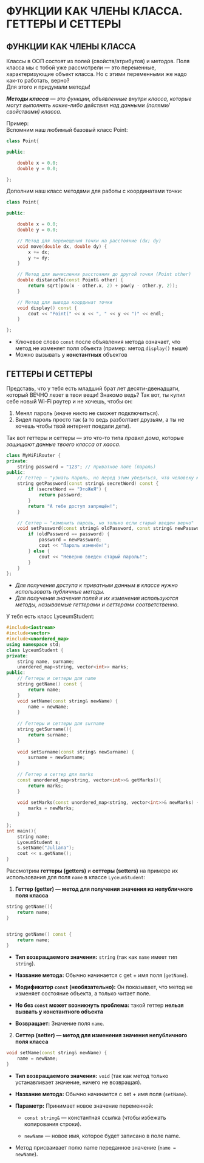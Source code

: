 # ФУНКЦИИ КАК ЧЛЕНЫ КЛАССА. ГЕТТЕРЫ И СЕТТЕРЫ
## ФУНКЦИИ КАК ЧЛЕНЫ КЛАССА
Классы в ООП состоят из полей (свойств/атрибутов) и методов. Поля класса мы с тобой уже рассмотрели — это переменные, характеризующие объект класса. Но с этими переменными же надо как-то работать, верно?  
Для этого и придумали методы!

**_Методы класса_** — _это функции, объявленные внутри класса, которые могут выполнять какие-либо действия над данными (полями/свойствами) класса._  

Пример:  
Вспомним наш любимый базовый класс Point:  
```cpp
class Point{

public:

    double x = 0.0;
    double y = 0.0;

};
```
Дополним наш класс методами для работы с координатами точки:  
```cpp
class Point{

public:

    double x = 0.0;
    double y = 0.0;

    // Метод для перемещения точки на расстояние (dx; dy)
    void move(double dx, double dy) {
        x += dx;
        y += dy;
    }

    // Метод для вычисления расстояния до другой точки (Point other)
    double distanceTo(const Point& other) {
        return sqrt(pow(x - other.x, 2) + pow(y - other.y, 2));
    }

    // Метод для вывода координат точки
    void display() const {
        cout << "Point(" << x << ", " << y << ")" << endl;
    }

};
```
- Ключевое слово `const` после объявления метода означает, что метод не изменяет поля объекта (пример: метод `display()` выше)
- Можно вызывать у __константных__ объектов

## ГЕТТЕРЫ И СЕТТЕРЫ  
Представь, что у тебя есть младший брат лет десяти-двенадцати, который ВЕЧНО лезет в твои вещи! Знакомо ведь? Так вот, ты купил себе новый Wi-Fi роутер и не хочешь, чтобы он:
1. Менял пароль (иначе никто не сможет подключиться).
2. Видел пароль просто так (а то ведь разболтает друзьям, а ты не хочешь чтобы твой интернет поедали дети).  

Так вот геттеры и сеттеры — это что-то типа _правил дома_, которые _защищают данные твоего класса от хаоса_.
```cpp
class MyWiFiRouter {
private:
    string password = "123"; // приватное поле (пароль)
public:
    // Геттер — "узнать пароль, но перед этим убедиться, что человеку можно доверять"
    string getPassword(const string& secretWord) const {
        if (secretWord == "ЭтоЖеЯ") {
            return password;
        }
        return "А тебе доступ запрещён!";
    }

    // Сеттер — "изменить пароль, но только если старый введен верно"
    void setPassword(const string& oldPassword, const string& newPassword) {
        if (oldPassword == password) {
            password = newPassword;
            cout << "Пароль изменён!";
        } else {
            cout << "Неверно введен старый пароль!";
        }
    }
};
```
- _Для получения доступа к приватным данным в классе нужно использовать публичные методы._  
- _Для получения значения полей и их изменения используются методы, называемые геттерами и сеттерами соответственно._

У тебя есть класс LyceumStudent:
```cpp
#include<iostream>
#include<vector>
#include<unordered_map>
using namespace std;
class LyceumStudent {
private:
    string name, surname;
    unordered_map<string, vector<int>> marks;
public:
    // Геттеры и сеттеры для name
    string getName() const {
        return name;
    }
    void setName(const string& newName) {
        name = newName;
    }
    
    // Геттеры и сеттеры для surname
    string getSurname(){
        return surname;
    }
    
    void setSurname(const string& newSurname) {
        surname = newSurname;
    }
    
    // Геттер и сеттер для marks
    const unordered_map<string, vector<int>>& getMarks(){
        return marks;
    }
    
    void setMarks(const unordered_map<string, vector<int>>& newMarks) {
        marks = newMarks;
    }
    
};
int main(){
    string name;
    LyceumStudent s;
    s.setName("Juliana");
    cout << s.getName();
}
```
Рассмотрим __геттеры (getters)__ и __сеттеры (setters)__ на примере их использования для поля `name` в классе `LyceumStudent`:
1. __Геттер (getter) — метод для получения значения из непубличного поля класса__  
```cpp
string getName(){
    return name;
}


string getName() const {
    return name;
}
```
- **Тип возвращаемого значения:** `string` (так как `name` имеет тип `string`).

- **Название метода:** Обычно начинается с get + имя поля (`getName`).

- **Модификатор `const` (необязательно):** Он показывает, что метод не изменяет состояние объекта, а только читает поле. 

- **Но без `const` может возникнуть проблема:** такой геттер **нельзя вызвать у константного объекта**

- **Возвращает:** Значение поля `name`.

2. **Сеттер (setter) — метод для изменения значения непубличного поля класса**
```cpp
void setName(const string& newName) {
    name = newName;
}
```
- **Тип возвращаемого значения:** `void` (так как метод только устанавливает значение, ничего не возвращая).

- **Название метода:** Обычно начинается с set + имя поля (`setName`).

- **Параметр:** Принимает новое значение переменной:

    - `const string&` — константная ссылка (чтобы избежать копирования строки).

    - `newName` — новое имя, которое будет записано в поле name.

- Метод присваивает полю name переданное значение (`name = newName`).

 
